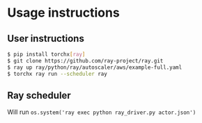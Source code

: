 # Usage instructions

## User instructions

```bash
$ pip install torchx[ray]
$ git clone https://github.com/ray-project/ray.git
$ ray up ray/python/ray/autoscaler/aws/example-full.yaml
$ torchx ray run --scheduler ray 

```

## Ray scheduler

Will run `os.system('ray exec python ray_driver.py actor.json')`
